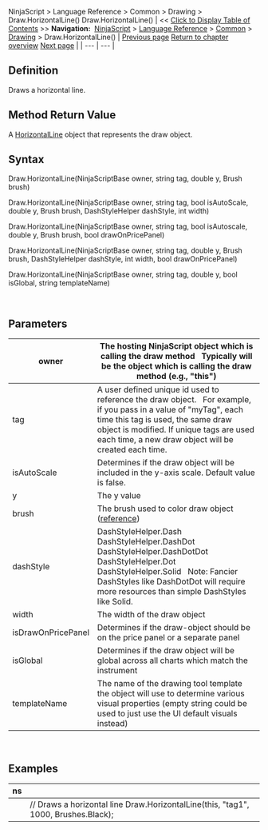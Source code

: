 ﻿
NinjaScript > Language Reference > Common > Drawing > Draw.HorizontalLine()
Draw.HorizontalLine()
| << [Click to Display Table of Contents](draw_horizontalline.md) >> **Navigation:**     [NinjaScript](ninjascript.md) > [Language Reference](language_reference_wip.md) > [Common](common.md) > [Drawing](drawing.md) > Draw.HorizontalLine() | [Previous page](gannfan.md) [Return to chapter overview](drawing.md) [Next page](horizontalline.md) |
| --- | --- |
## Definition
Draws a horizontal line.
 
## Method Return Value
A [HorizontalLine](horizontalline.md) object that represents the draw object.
 
## Syntax
Draw.HorizontalLine(NinjaScriptBase owner, string tag, double y, Brush brush)  

Draw.HorizontalLine(NinjaScriptBase owner, string tag, bool isAutoScale, double y, Brush brush, DashStyleHelper dashStyle, int width)  

Draw.HorizontalLine(NinjaScriptBase owner, string tag, bool isAutoscale, double y, Brush brush, bool drawOnPricePanel)  

Draw.HorizontalLine(NinjaScriptBase owner, string tag, double y, Brush brush, DashStyleHelper dashStyle, int width, bool drawOnPricePanel)  

Draw.HorizontalLine(NinjaScriptBase owner, string tag, double y, bool isGlobal, string templateName)
   

 
## Parameters
| owner | The hosting NinjaScript object which is calling the draw method   Typically will be the object which is calling the draw method (e.g., "this") |
| --- | --- |
| tag | A user defined unique id used to reference the draw object.    For example, if you pass in a value of "myTag", each time this tag is used, the same draw object is modified. If unique tags are used each time, a new draw object will be created each time. |
| isAutoScale | Determines if the draw object will be included in the y-axis scale. Default value is false. |
| y | The y value |
| brush | The brush used to color draw object ([reference](https://msdn.microsoft.com/en-us/library/system.windows.media.brushes%28v=vs.110%29.aspx)) |
| dashStyle | DashStyleHelper.Dash  DashStyleHelper.DashDot  DashStyleHelper.DashDotDot  DashStyleHelper.Dot  DashStyleHelper.Solid    Note: Fancier DashStyles like DashDotDot will require more resources than simple DashStyles like Solid. |
| width | The width of the draw object |
| isDrawOnPricePanel | Determines if the draw-object should be on the price panel or a separate panel |
| isGlobal | Determines if the draw object will be global across all charts which match the instrument |
| templateName | The name of the drawing tool template the object will use to determine various visual properties (empty string could be used to just use the UI default visuals instead) |
 
## 
## Examples
| ns | |
| --- | --- |
|  | // Draws a horizontal line Draw.HorizontalLine(this, "tag1", 1000, Brushes.Black); |

